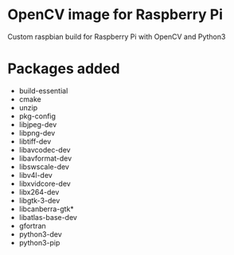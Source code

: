 # OpenCV image for Raspberry Pi
Custom raspbian build for Raspberry Pi with OpenCV and Python3

# Packages added
- build-essential
- cmake
- unzip
- pkg-config
- libjpeg-dev
- libpng-dev
- libtiff-dev
- libavcodec-dev
- libavformat-dev
- libswscale-dev
- libv4l-dev
- libxvidcore-dev
- libx264-dev
- libgtk-3-dev
- libcanberra-gtk* 
- libatlas-base-dev 
- gfortran
- python3-dev
- python3-pip
